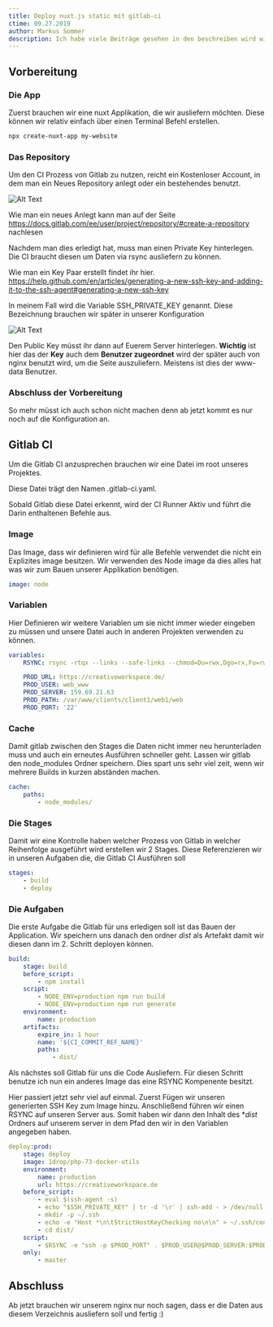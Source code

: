 ```yaml
---
title: Deploy nuxt.js static mit gitlab-ci
ctime: 09.27.2019
author: Markus Sommer
description: Ich habe viele Beiträge gesehen in den beschreiben wird wie man vue oder nuxt apps baut und auf dem Server ausrollt. Leider zeigt keines dieser Postings wie man es mit gitlab ci und einem nginx hinbekommen. Ich versuche hier meine Erfahrungen zusammenzuschreiben in der Hoffnung jemanden den holprigen Weg zu ersparen, den ich gegangen bin. 
---
```


## Vorbereitung

### Die App

Zuerst brauchen wir eine nuxt Applikation, die wir ausliefern möchten.
Diese können wir relativ einfach über einen Terminal Befehl erstellen.

```bash
npx create-nuxt-app my-website
```

### Das Repository 

Um den CI Prozess von Gitlab zu nutzen, reicht ein Kostenloser Account, in dem man ein Neues Repository anlegt oder ein bestehendes benutzt.

![Alt Text](https://thepracticaldev.s3.amazonaws.com/i/3j0m2pr0yn2wf6x6qt8x.jpg)

Wie man ein neues Anlegt kann man auf der Seite https://docs.gitlab.com/ee/user/project/repository/#create-a-repository nachlesen

Nachdem man dies erledigt hat, muss man einen Private Key hinterlegen. Die CI braucht diesen um Daten via rsync ausliefern zu können.

Wie man ein Key Paar erstellt findet ihr hier. https://help.github.com/en/articles/generating-a-new-ssh-key-and-adding-it-to-the-ssh-agent#generating-a-new-ssh-key

In meinem Fall wird die Variable SSH_PRIVATE_KEY genannt. Diese Bezeichnung brauchen wir später in unserer Konfiguration

![Alt Text](https://thepracticaldev.s3.amazonaws.com/i/ix24yyppgtjru8gq3bj9.jpg)

Den Public Key müsst ihr dann auf Euerem Server hinterlegen. **Wichtig** ist hier das der **Key** auch dem **Benutzer zugeordnet** wird der später auch von nginx benutzt wird, um die Seite auszuliefern. Meistens ist dies der www-data Benutzer.


### Abschluss der Vorbereitung

So mehr müsst ich auch schon nicht machen denn ab jetzt kommt es nur noch auf die Konfiguration an.

## Gitlab CI

Um die Gitlab CI anzusprechen brauchen wir eine Datei im root unseres Projektes.

Diese Datei trägt den Namen .gitlab-ci.yaml.

Sobald Gitlab diese Datei erkennt, wird der CI Runner Aktiv und führt die Darin enthaltenen Befehle aus.

### Image

Das Image, dass wir definieren wird für alle Befehle verwendet die nicht ein Explizites image besitzen. Wir verwenden des Node image da dies alles hat was wir zum Bauen unserer Applikation benötigen.

```yaml
image: node
```

### Variablen

Hier Definieren wir weitere Variablen um sie nicht immer wieder eingeben zu müssen und unsere Datei auch in anderen Projekten verwenden zu können.

```yaml
variables:
    RSYNC: rsync -rtqx --links --safe-links --chmod=Du=rwx,Dgo=rx,Fu=rw,Fog=r --delete

    PROD_URL: https://creativeworkspace.de/
    PROD_USER: web_www
    PROD_SERVER: 159.69.21.63
    PROD_PATH: /var/www/clients/client1/web1/web
    PROD_PORT: '22'
```

### Cache

Damit gitlab zwischen den Stages die Daten nicht immer neu herunterladen muss und auch ein erneutes Ausführen schneller geht. Lassen wir gitlab den node_modules Ordner speichern. Dies spart uns sehr viel zeit, wenn wir mehrere Builds in kurzen abständen machen.

```yaml
cache:
    paths:
        - node_modules/
```

### Die Stages

Damit wir eine Kontrolle haben welcher Prozess von Gitlab in welcher Reihenfolge ausgeführt wird erstellen wir 2 Stages.
Diese Referenzieren wir in unseren Aufgaben die, die Gitlab CI Ausführen soll

```yaml
stages:
    - build
    - deploy
```

### Die Aufgaben

Die erste Aufgabe die Gitlab für uns erledigen soll ist das Bauen der Application. Wir speichern uns danach den ordner *dist* als Artefakt damit wir diesen dann im 2. Schritt deployen können.

```yaml
build:
    stage: build
    before_script:
        - npm install
    script:
        - NODE_ENV=production npm run build
        - NODE_ENV=production npm run generate
    environment:
        name: production
    artifacts:
        expire_in: 1 hour
        name: '${CI_COMMIT_REF_NAME}'
        paths:
            - dist/
```

Als nächstes soll Gitlab für uns die Code Ausliefern.
Für diesen Schritt benutze ich nun ein anderes Image das eine RSYNC Kompenente besitzt.

Hier passiert jetzt sehr viel auf einmal. Zuerst Fügen wir unseren generierten SSH Key zum Image hinzu. Anschließend führen wir einen RSYNC auf unseren Server aus. Somit haben wir dann den Inhalt des **dist* Ordners auf unserem server in dem Pfad den wir in den Variablen angegeben haben.

```yaml
deploy:prod:
    stage: deploy
    image: 1drop/php-73-docker-utils
    environment:
        name: production
        url: https://creativeworkspace.de
    before_script:
        - eval $(ssh-agent -s)
        - echo "$SSH_PRIVATE_KEY" | tr -d '\r' | ssh-add - > /dev/null
        - mkdir -p ~/.ssh
        - echo -e "Host *\n\tStrictHostKeyChecking no\n\n" > ~/.ssh/config
        - cd dist/
    script:
        - $RSYNC -e "ssh -p $PROD_PORT" . $PROD_USER@$PROD_SERVER:$PROD_PATH
    only:
        - master

```

## Abschluss

Ab jetzt brauchen wir unserem nginx nur noch sagen, dass er die Daten aus diesem Verzeichnis ausliefern soll und fertig :)
